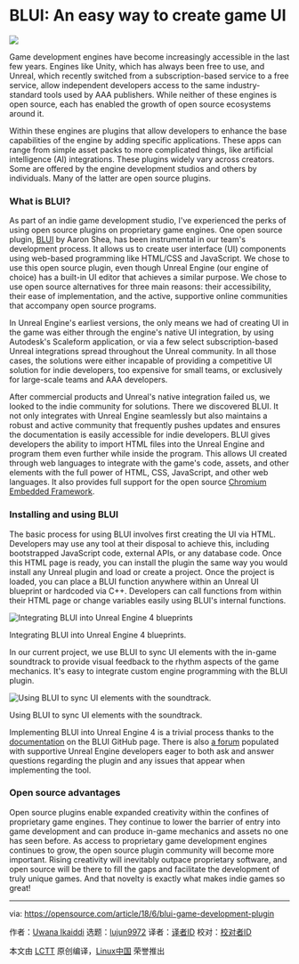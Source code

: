 BLUI: An easy way to create game UI
======

![](https://opensource.com/sites/default/files/styles/image-full-size/public/lead-images/gaming_plugin_blui_screenshot.jpg?itok=91nnYCt_)

Game development engines have become increasingly accessible in the last few years. Engines like Unity, which has always been free to use, and Unreal, which recently switched from a subscription-based service to a free service, allow independent developers access to the same industry-standard tools used by AAA publishers. While neither of these engines is open source, each has enabled the growth of open source ecosystems around it.

Within these engines are plugins that allow developers to enhance the base capabilities of the engine by adding specific applications. These apps can range from simple asset packs to more complicated things, like artificial intelligence (AI) integrations. These plugins widely vary across creators. Some are offered by the engine development studios and others by individuals. Many of the latter are open source plugins.

### What is BLUI?

As part of an indie game development studio, I've experienced the perks of using open source plugins on proprietary game engines. One open source plugin, [BLUI][1] by Aaron Shea, has been instrumental in our team's development process. It allows us to create user interface (UI) components using web-based programming like HTML/CSS and JavaScript. We chose to use this open source plugin, even though Unreal Engine (our engine of choice) has a built-in UI editor that achieves a similar purpose. We chose to use open source alternatives for three main reasons: their accessibility, their ease of implementation, and the active, supportive online communities that accompany open source programs.

In Unreal Engine's earliest versions, the only means we had of creating UI in the game was either through the engine's native UI integration, by using Autodesk's Scaleform application, or via a few select subscription-based Unreal integrations spread throughout the Unreal community. In all those cases, the solutions were either incapable of providing a competitive UI solution for indie developers, too expensive for small teams, or exclusively for large-scale teams and AAA developers.

After commercial products and Unreal's native integration failed us, we looked to the indie community for solutions. There we discovered BLUI. It not only integrates with Unreal Engine seamlessly but also maintains a robust and active community that frequently pushes updates and ensures the documentation is easily accessible for indie developers. BLUI gives developers the ability to import HTML files into the Unreal Engine and program them even further while inside the program. This allows UI created through web languages to integrate with the game's code, assets, and other elements with the full power of HTML, CSS, JavaScript, and other web languages. It also provides full support for the open source [Chromium Embedded Framework][2].

### Installing and using BLUI

The basic process for using BLUI involves first creating the UI via HTML. Developers may use any tool at their disposal to achieve this, including bootstrapped JavaScript code, external APIs, or any database code. Once this HTML page is ready, you can install the plugin the same way you would install any Unreal plugin and load or create a project. Once the project is loaded, you can place a BLUI function anywhere within an Unreal UI blueprint or hardcoded via C++. Developers can call functions from within their HTML page or change variables easily using BLUI's internal functions.

![Integrating BLUI into Unreal Engine 4 blueprints][4]

Integrating BLUI into Unreal Engine 4 blueprints.

In our current project, we use BLUI to sync UI elements with the in-game soundtrack to provide visual feedback to the rhythm aspects of the game mechanics. It's easy to integrate custom engine programming with the BLUI plugin.

![Using BLUI to sync UI elements with the soundtrack.][6]

Using BLUI to sync UI elements with the soundtrack.

Implementing BLUI into Unreal Engine 4 is a trivial process thanks to the [documentation][7] on the BLUI GitHub page. There is also [a forum][8] populated with supportive Unreal Engine developers eager to both ask and answer questions regarding the plugin and any issues that appear when implementing the tool.

### Open source advantages

Open source plugins enable expanded creativity within the confines of proprietary game engines. They continue to lower the barrier of entry into game development and can produce in-game mechanics and assets no one has seen before. As access to proprietary game development engines continues to grow, the open source plugin community will become more important. Rising creativity will inevitably outpace proprietary software, and open source will be there to fill the gaps and facilitate the development of truly unique games. And that novelty is exactly what makes indie games so great!

--------------------------------------------------------------------------------

via: https://opensource.com/article/18/6/blui-game-development-plugin

作者：[Uwana lkaiddi][a]
选题：[lujun9972](https://github.com/lujun9972)
译者：[译者ID](https://github.com/译者ID)
校对：[校对者ID](https://github.com/校对者ID)

本文由 [LCTT](https://github.com/LCTT/TranslateProject) 原创编译，[Linux中国](https://linux.cn/) 荣誉推出

[a]:https://opensource.com/users/uwikaiddi
[1]:https://github.com/AaronShea/BLUI
[2]:https://bitbucket.org/chromiumembedded/cef
[3]:/file/400616
[4]:https://opensource.com/sites/default/files/uploads/blui_gaming_plugin-integratingblui.png (Integrating BLUI into Unreal Engine 4 blueprints)
[5]:/file/400621
[6]:https://opensource.com/sites/default/files/uploads/blui_gaming_plugin-syncui.png (Using BLUI to sync UI elements with the soundtrack.)
[7]:https://github.com/AaronShea/BLUI/wiki
[8]:https://forums.unrealengine.com/community/released-projects/29036-blui-open-source-html5-js-css-hud-ui
